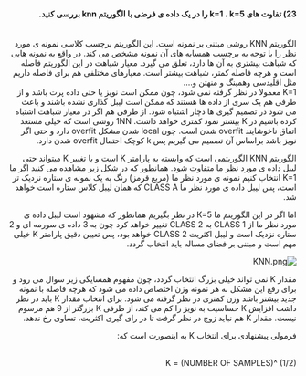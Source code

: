 
<div dir="rtl">
  
 #### 23)  تفاوت های k=1 ، k=5 را در یک داده ی فرضی با الگوریتم knn بررسی کنید. 
  
  <br/>
  الگوریتم KNN روشی مبتنی بر نمونه است.
   این الگوریتم برچسب کلاسی نمونه ی مورد نظر را با توجه به برچسب همسایه های آن نمونه مشخص می کند.
  در واقع به نمونه هایی که شباهت بیشتری به آن ها دارد، تعلق می گیرد.
  معیار شباهت در این الگوریتم فاصله است و هرچه فاصله کمتر، شباهت بیشتر است. معیارهای مختلفی هم برای فاصله داریم مثل اقلیدسی وهمینگ و منهتن و....
   <br/>
    K=1 معمولا در نظر گرفته نمی شود، چون ممکن است نویز یا حتی داده پرت باشد  و از طرفی هم یک سری از داده ها هستند که ممکن است لیبل گذاری نشده باشند و باعث می شود در تصمیم گیری ها دچار اشتباه شود. 
  از طرفی هم اگر در معیار شباهت اشتباه کرده باشیم در K بیشتر نمود کمتری خواهد داشت.
     1NN روشی است که خیلی مستعد اتفاق ناخوشایند overfit شدن است. چون  local شدن مشکل overfit دارد  و حتی اگر نویز باشد براساس آن تصمیم می گیریم  پس k کوچک احتمال overfit شدن  دارد.
  
  الگوریتم KNN الگوریتمی است که وابسته به پارامتر K است و با تغییر K میتواند حتی لیبل داده ی مورد نظر ما متفاوت شود.
  همانطور که در شکل زیر مشاهده می کنید اگر ما K=1 انتخاب کنیم  نمونه ی مورد نظر ما (مربع قرمز) رنگ به یک نمونه ی ستاره نزدیک تر است،  پس لیبل داده ی مورد نظر ما  CLASS A که همان لیبل کلاس ستاره است خواهد شد.
  
  اما اگر در این الگوریتم ما K=5 در نظر بگیریم همانطور که مشهود است لیبل داده ی مورد نظر ما از CLASS 1 به CLASS 2 تغییر خواهد کرد چون به 3 داده ی سورمه ای و 2 ستاره نزدیک است و لیبل اکثریت CLASS 2 خواهد بود، پس تعیین دقیق پارامتر K خیلی مهم است و مبتنی بر فضای مساله باید انتخاب گردد. 
  
  ![KNN.png](https://github.com/semnan-university-ai/machine-learning-class/blob/main/excersiecs/smahdimoghaddasi/EXC%20(23)/KNN.png)
  
  مقدار K نمی تواند خیلی بزرگ انتخاب گردد، چون مفهوم همسایگی زیر سوال می رود و برای رفع این مشکل  به هر نمونه وزن اختصاص داده می شود که هرچه فاصله با نمونه جدید بیشتر باشد وزن کمتری در نظر گرفته می شود.
  برای انتخاب مقدار K باید در نظر داشت افزایش K  حساسیت به نویز را کم می کند، از طرفی K بزرگتر از 9 هم  مرسوم نیست.
   مقدار K هم نباید زوج در نظر گرفت تا در رای گیری اکثریت، تساوی رخ ندهد.
  
  فرمولی پیشنهادی برای انتخاب K به اینصورت است که:
  <div/>
  <br/>
  K = (NUMBER OF SAMPLES)^ (1/2)
  
  <div dir="rtl">
 
    
 
